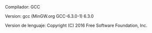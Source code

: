 Compilador: GCC 

Version: gcc (MinGW.org GCC-6.3.0-1) 6.3.0 

Version de lenguaje: Copyright (C) 2016 Free Software Foundation, Inc. 
